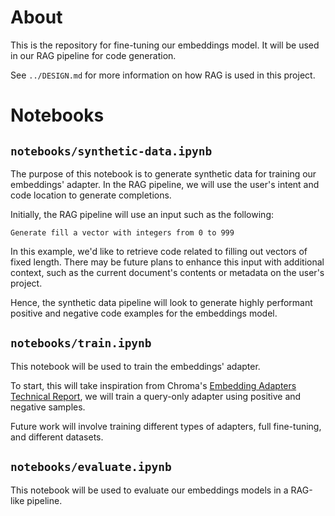 # About

This is the repository for fine-tuning our embeddings model. It will be used in our RAG pipeline for code generation.

See `../DESIGN.md` for more information on how RAG is used in this project.

# Notebooks

## `notebooks/synthetic-data.ipynb`

The purpose of this notebook is to generate synthetic data for training our embeddings' adapter. In the RAG pipeline, we will use the user's intent and code location to generate completions.

Initially, the RAG pipeline will use an input such as the following:

```
Generate fill a vector with integers from 0 to 999
```

In this example, we'd like to retrieve code related to filling out vectors of fixed length. There may be future plans to enhance this input with additional context, such as the current document's contents or metadata on the user's project.

Hence, the synthetic data pipeline will look to generate highly performant positive and negative code examples for the embeddings model.

## `notebooks/train.ipynb`

This notebook will be used to train the embeddings' adapter.

To start, this will take inspiration from Chroma's [Embedding Adapters Technical Report](https://research.trychroma.com/embedding-adapters), we will train a query-only adapter using positive and negative samples.

Future work will involve training different types of adapters, full fine-tuning, and different datasets.

## `notebooks/evaluate.ipynb`

This notebook will be used to evaluate our embeddings models in a RAG-like pipeline.
